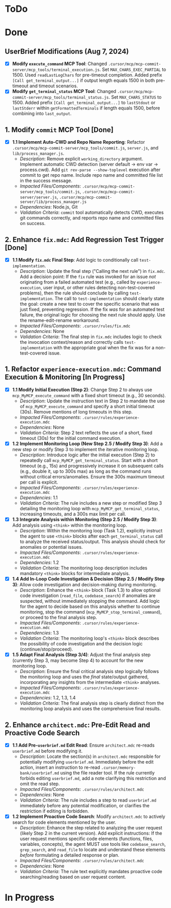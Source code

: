 # ToDo

# Done

## UserBrief Modifications (Aug 7, 2024)
- [x] **Modify `execute_command` MCP Tool**: Changed `.cursor/mcp/mcp-commit-server/mcp_tools/terminal_execution.js`. Set `MAX_CHARS_EXEC_PARTIAL` to 1500. Used `readLastLogChars` for pre-timeout completion. Added prefix `[Call get_terminal_output...]` if output length equals 1500 in both pre-timeout and timeout scenarios.
- [x] **Modify `get_terminal_status` MCP Tool**: Changed `.cursor/mcp/mcp-commit-server/mcp_tools/terminal_status.js`. Set `MAX_CHARS_STATUS` to 1500. Added prefix `[Call get_terminal_output...]` to `lastStdout` or `lastStderr` within `getFormattedTerminals` if length equals 1500, before combining into `last_output`.

## 1. Modify `commit` MCP Tool [Done]
- [x] **1.1 Implement Auto-CWD and Repo Name Reporting**: Refactor `.cursor/mcp/mcp-commit-server/mcp_tools/commit.js`, `server.js`, and `lib/process_manager.js`.
    - *Description*: Remove explicit `working_directory` argument. Implement automatic CWD detection (server default -> env var -> process.cwd). Add `git rev-parse --show-toplevel` execution after commit to get repo name. Include repo name and committed file list in the success message.
    - *Impacted Files/Components*: `.cursor/mcp/mcp-commit-server/mcp_tools/commit.js`, `.cursor/mcp/mcp-commit-server/server.js`, `.cursor/mcp/mcp-commit-server/lib/process_manager.js`
    - *Dependencies*: Node.js, Git
    - *Validation Criteria*: `commit` tool automatically detects CWD, executes git commands correctly, and reports repo name and committed files on success.

## 2. Enhance `fix.mdc`: Add Regression Test Trigger [Done]
- [x] **1.1 Modify `fix.mdc` Final Step**: Add logic to conditionally call `test-implementation`.
    - *Description*: Update the final step ("Calling the next rule") in `fix.mdc`. Add a decision point: If the `fix` rule was invoked for an issue *not* originating from a failed automated test (e.g., called by `experience-execution`, user input, or other rules detecting non-test-covered problems), then the rule should conclude by calling `test-implementation`. The call to `test-implementation` should clearly state the goal: create a new test to cover the specific scenario that was just fixed, preventing regression. If the fix *was* for an automated test failure, the original logic for choosing the next rule should apply. Use the rename-edit-rename workaround.
    - *Impacted Files/Components*: `.cursor/rules/fix.mdc`
    - *Dependencies*: None
    - *Validation Criteria*: The final step in `fix.mdc` includes logic to check the invocation context/reason and correctly calls `test-implementation` with the appropriate goal when the fix was for a non-test-covered issue.

## 1. Refactor `experience-execution.mdc`: Command Execution & Monitoring [In Progress]
- [x] **1.1 Modify Initial Execution (Step 2)**: Change Step 2 to always use `mcp_MyMCP_execute_command` with a fixed short timeout (e.g., 30 seconds).
    - *Description*: Update the instruction text in Step 2 to mandate the use of `mcp_MyMCP_execute_command` and specify a short initial timeout (30s). Remove mentions of long timeouts in this step.
    - *Impacted Files/Components*: `.cursor/rules/experience-execution.mdc`
    - *Dependencies*: None
    - *Validation Criteria*: Step 2 text reflects the use of a short, fixed timeout (30s) for the initial command execution.
- [x] **1.2 Implement Monitoring Loop (New Step 2.5 / Modify Step 3)**: Add a new step or modify Step 3 to implement the iterative monitoring loop.
    - *Description*: Introduce logic after the initial execution (Step 2) to repeatedly call `mcp_MyMCP_get_terminal_status`. Start with a short timeout (e.g., 15s) and progressively increase it on subsequent calls (e.g., double it, up to 300s max) as long as the command runs without critical errors/anomalies. Ensure the 300s maximum timeout per call is explicit.
    - *Impacted Files/Components*: `.cursor/rules/experience-execution.mdc`
    - *Dependencies*: 1.1
    - *Validation Criteria*: The rule includes a new step or modified Step 3 detailing the monitoring loop with `mcp_MyMCP_get_terminal_status`, increasing timeouts, and a 300s max limit per call.
- [x] **1.3 Integrate Analysis within Monitoring (Step 2.5 / Modify Step 3)**: Add analysis using `<think>` within the monitoring loop.
    - *Description*: Within the monitoring loop (Task 1.2), explicitly instruct the agent to use `<think>` blocks after each `get_terminal_status` call to analyze the received status/output. This analysis should check for anomalies or potential issues.
    - *Impacted Files/Components*: `.cursor/rules/experience-execution.mdc`
    - *Dependencies*: 1.2
    - *Validation Criteria*: The monitoring loop description includes mandatory `<think>` blocks for intermediate analysis.
- [x] **1.4 Add In-Loop Code Investigation & Decision (Step 2.5 / Modify Step 3)**: Allow code investigation and decision-making during monitoring.
    - *Description*: Enhance the `<think>` block (Task 1.3) to allow optional code investigation (`read_file`, `codebase_search`) if anomalies are suspected, without immediately stopping the command. Add logic for the agent to decide based on this analysis whether to continue monitoring, stop the command (`mcp_MyMCP_stop_terminal_command`), or proceed to the final analysis step.
    - *Impacted Files/Components*: `.cursor/rules/experience-execution.mdc`
    - *Dependencies*: 1.3
    - *Validation Criteria*: The monitoring loop's `<think>` block describes the possibility of code investigation and the decision logic (continue/stop/proceed).
- [x] **1.5 Adapt Final Analysis (Step 3/4)**: Adjust the final analysis step (currently Step 3, may become Step 4) to account for the new monitoring loop.
    - *Description*: Ensure the final critical analysis step logically follows the monitoring loop and uses the *final* state/output gathered, incorporating any insights from the intermediate `<think>` analyses.
    - *Impacted Files/Components*: `.cursor/rules/experience-execution.mdc`
    - *Dependencies*: 1.2, 1.3, 1.4
    - *Validation Criteria*: The final analysis step is clearly distinct from the monitoring loop analysis and uses the comprehensive final results.

## 2. Enhance `architect.mdc`: Pre-Edit Read and Proactive Code Search
- [x] **1.1 Add Pre-`userbrief.md` Edit Read**: Ensure `architect.mdc` re-reads `userbrief.md` before modifying it.
    - *Description*: Locate the section(s) in `architect.mdc` responsible for potentially modifying `userbrief.md`. Immediately before the edit action, insert an instruction to re-read `.cursor/memory-bank/userbrief.md` using the file reader tool. If the rule currently forbids editing `userbrief.md`, add a note clarifying this restriction and omit the read step.
    - *Impacted Files/Components*: `.cursor/rules/architect.mdc`
    - *Dependencies*: None
    - *Validation Criteria*: The rule includes a step to read `userbrief.md` immediately before any potential modification, or clarifies the restriction if editing is forbidden.
- [x] **1.2 Implement Proactive Code Search**: Modify `architect.mdc` to actively search for code elements mentioned by the user.
    - *Description*: Enhance the step related to analyzing the user request (likely Step 2 in the current version). Add explicit instructions: If the user request mentions specific code elements (functions, files, variables, concepts), the agent MUST use tools like `codebase_search`, `grep_search`, and `read_file` to locate and understand these elements *before* formulating a detailed response or plan.
    - *Impacted Files/Components*: `.cursor/rules/architect.mdc`
    - *Dependencies*: None
    - *Validation Criteria*: The rule text explicitly mandates proactive code searching/reading based on user request content.

# In Progress
